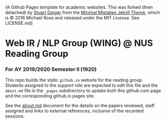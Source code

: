 (A Github Pages template for academic websites. This was forked (then detached) by [Stuart Geiger](https://github.com/staeiou) from the [Minimal Mistakes Jekyll Theme](https://mmistakes.github.io/minimal-mistakes/), which is © 2016 Michael Rose and released under the MIT License. See LICENSE.md)

# Web IR / NLP Group (WING) @ NUS Reading Group
### For AY 2019/2020 Semester II (1920)

This repo builds the static `github.io` website for the reading group.  Students assigned to the _support_ role are expected to edit this file and the `about.md` file in the `_pages` subdirectory to update both this github.com page and the corresponding github.io pages site.

See the [about.md](https://github.com/WING-NUS/cs6101-1920/blob/master/_pages/about.md) document for the details on the papers reviewed, staff assigned and links to external references, inclusive of the recorded sessions.
